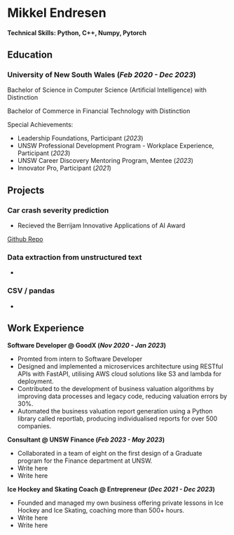 # Mikkel Endresen

#### Technical Skills: Python, C++, Numpy, Pytorch


## Education

### University of New South Wales  (_Feb 2020 - Dec 2023_)

  Bachelor of Science in Computer Science (Artificial Intelligence) with Distinction
  
  Bachelor of Commerce in Financial Technology with Distinction
  
  Special Achievements:
  - Leadership Foundations, Participant  (_2023_)
  - UNSW Professional Development Program - Workplace Experience, Participant  (_2023_)
  - UNSW Career Discovery Mentoring Program, Mentee  (_2023_)
  - Innovator Pro, Participant  (_2021_)


## Projects

### Car crash severity prediction
- Recieved the Berrijam Innovative Applications of AI Award

[Github Repo](https://github.com/MikkelEndresen/portfolio/tree/main/TheLastOfUs)

### Data extraction from unstructured text
- 

### CSV / pandas 
- 


## Work Experience

**Software Developer @ GoodX (_Nov 2020 - Jan 2023_)**
- Promted from intern to Software Developer
- Designed and implemented a microservices architecture using RESTful APIs with FastAPI, utilising AWS cloud solutions like S3 and lambda for deployment. 
- Contributed to the development of business valuation algorithms by improving data processes and legacy code, reducing valuation errors by 30%.
- Automated the business valuation report generation using a Python library called reportlab, producing individualised reports for over 500 companies. 

**Consultant @ UNSW Finance (_Feb 2023 - May 2023_)**
- Collaborated in a team of eight on the first design of a Graduate program for the Finance department at UNSW. 
- Write here
- Write here


**Ice Hockey and Skating Coach @ Entrepreneur (_Dec 2021 - Dec 2023_)**
- Founded and managed my own business offering private lessons in Ice Hockey and Ice Skating, coaching more than 500+ hours.
- Write here
- Write here




